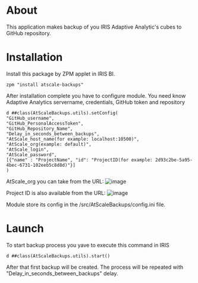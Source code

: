 # About
This application makes backup of you IRIS Adaptive Analytic's cubes to GitHub repository.

# Installation
Install this package by ZPM applet in IRIS BI.
```
zpm "install atscale-backups"
```
After installation complete you have to configure module. You need know Adaptive Analytics servername, credentials, GitHub token and repository 
```
d ##class(AtScaleBackups.utils).setConfig(
"GitHub_username",
"GitHub_PersonalAccessToken",
"GitHub_Repository_Name",
"Delay_in_seconds_between_backups",
"AtScale_host_name(for example: localhost:10500)",
"AtScale_org(example: default)",
"AtScale_login",
"AtScale_password",
[{"name" : "ProjectName", "id": "ProjectID(for example: 2d93c2be-5a95-4bec-6731-102eeb5c8d8d)"}]
)
```
AtScale_org you can take from the URL:
![image](https://user-images.githubusercontent.com/41373877/184341154-42677302-3ad3-4fe5-bb68-016f15ce6103.png)

Project ID is also available from the URL:
![image](https://user-images.githubusercontent.com/41373877/184341315-6b577863-0eae-4b85-bd43-2d9b11346b82.png)

Module store its config in the /src/AtScaleBackups/config.ini file.

# Launch
To start backup process you yave to execute this command in IRIS
```
d ##class(AtScaleBackups.utils).start()
```

After that first backup will be created. 
The process will be repeated with "Delay_in_seconds_between_backups" delay.
